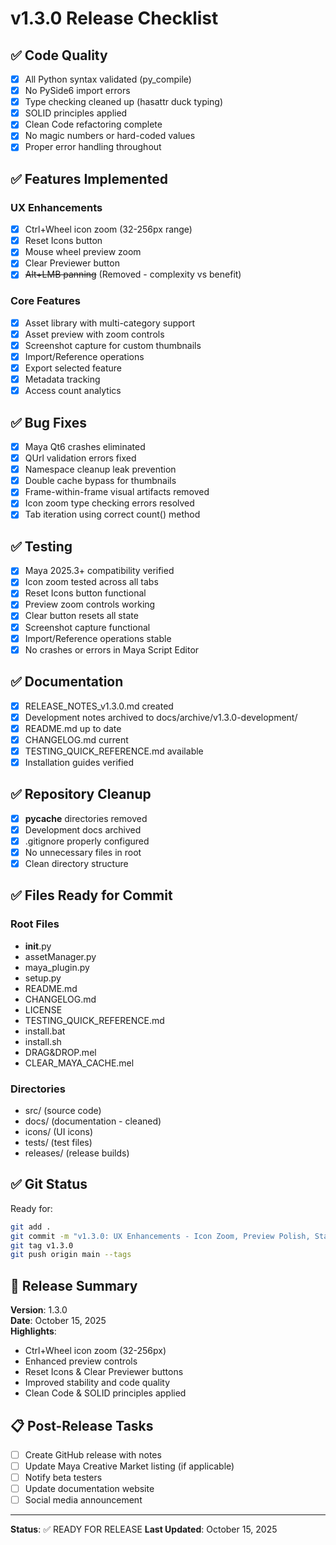 # v1.3.0 Release Checklist

## ✅ Code Quality

- [x] All Python syntax validated (py_compile)
- [x] No PySide6 import errors
- [x] Type checking cleaned up (hasattr duck typing)
- [x] SOLID principles applied
- [x] Clean Code refactoring complete
- [x] No magic numbers or hard-coded values
- [x] Proper error handling throughout

## ✅ Features Implemented

### UX Enhancements

- [x] Ctrl+Wheel icon zoom (32-256px range)
- [x] Reset Icons button
- [x] Mouse wheel preview zoom
- [x] Clear Previewer button
- [x] ~~Alt+LMB panning~~ (Removed - complexity vs benefit)

### Core Features

- [x] Asset library with multi-category support
- [x] Asset preview with zoom controls
- [x] Screenshot capture for custom thumbnails
- [x] Import/Reference operations
- [x] Export selected feature
- [x] Metadata tracking
- [x] Access count analytics

## ✅ Bug Fixes

- [x] Maya Qt6 crashes eliminated
- [x] QUrl validation errors fixed
- [x] Namespace cleanup leak prevention
- [x] Double cache bypass for thumbnails
- [x] Frame-within-frame visual artifacts removed
- [x] Icon zoom type checking errors resolved
- [x] Tab iteration using correct count() method

## ✅ Testing

- [x] Maya 2025.3+ compatibility verified
- [x] Icon zoom tested across all tabs
- [x] Reset Icons button functional
- [x] Preview zoom controls working
- [x] Clear button resets all state
- [x] Screenshot capture functional
- [x] Import/Reference operations stable
- [x] No crashes or errors in Maya Script Editor

## ✅ Documentation

- [x] RELEASE_NOTES_v1.3.0.md created
- [x] Development notes archived to docs/archive/v1.3.0-development/
- [x] README.md up to date
- [x] CHANGELOG.md current
- [x] TESTING_QUICK_REFERENCE.md available
- [x] Installation guides verified

## ✅ Repository Cleanup

- [x] __pycache__ directories removed
- [x] Development docs archived
- [x] .gitignore properly configured
- [x] No unnecessary files in root
- [x] Clean directory structure

## ✅ Files Ready for Commit

### Root Files

- __init__.py
- assetManager.py
- maya_plugin.py
- setup.py
- README.md
- CHANGELOG.md
- LICENSE
- TESTING_QUICK_REFERENCE.md
- install.bat
- install.sh
- DRAG&DROP.mel
- CLEAR_MAYA_CACHE.mel

### Directories

- src/ (source code)
- docs/ (documentation - cleaned)
- icons/ (UI icons)
- tests/ (test files)
- releases/ (release builds)

## ✅ Git Status

Ready for:

```bash
git add .
git commit -m "v1.3.0: UX Enhancements - Icon Zoom, Preview Polish, Stability Improvements"
git tag v1.3.0
git push origin main --tags
```

## 🎯 Release Summary

__Version__: 1.3.0  
__Date__: October 15, 2025  
__Highlights__:

- Ctrl+Wheel icon zoom (32-256px)
- Enhanced preview controls
- Reset Icons & Clear Previewer buttons
- Improved stability and code quality
- Clean Code & SOLID principles applied

## 📋 Post-Release Tasks

- [ ] Create GitHub release with notes
- [ ] Update Maya Creative Market listing (if applicable)
- [ ] Notify beta testers
- [ ] Update documentation website
- [ ] Social media announcement

---

__Status__: ✅ READY FOR RELEASE
__Last Updated__: October 15, 2025
